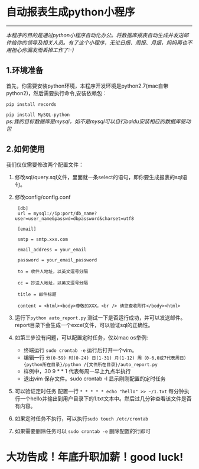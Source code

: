 # 自动报表生成python小程序
****
  *本程序的目的是通过python小程序自动化办公。将数据库报表自动生成并发送邮件给你的领导及相关人员。有了这个小程序，无论日报、周报、月报，妈妈再也不用担心你漏发而丢掉工作了:-)*
  
## 1.环境准备
首先，你需要安装python环境，本程序开发环境是python2.7(mac自带python2)，然后需要执行命令,安装依赖包：

`pip install records`

`pip install MySQL-python`   
*ps:我的目标数据库是mysql，如不是mysql可以自行baidu安装相应的数据库驱动包*

## 2.如何使用
我们仅仅需要修改两个配置文件：

1. 修改sql/query.sql文件，里面就一条select的语句，即你要生成报表的sql语句。
2. 修改config/config.conf
	
		[db]
    	url = mysql://ip:port/db_name?user=user_name&passwd=dbpassword&charset=utf8

		[email]
	
		smtp = smtp.xxx.com
	
		email_address = your_email
	
		password = your_email_password
	
		to = 收件人地址，以英文逗号分隔
	
		cc = 抄送人地址，以英文逗号分隔
	
		title = 邮件标题
	
		content = <html><body>尊敬的XXX，<br /> 请您查收附件</body><html>

3. 运行下`python auto_report.py` 测试一下是否运行成功，并可以发送邮件。 report目录下会生成一个excel文件，可以验证sql的正确性。
4. 如第三步没有问题，可以配置定时任务，仅以mac os举例:

	- 终端运行 `sudo crontab -e` 运行后打开一个vim。
	- 编辑一行 `分(0-59) 时(0-24) 日(1-31) 月(1-12) 周（0-6,0或7代表周日） {python所在目录}/python /{文件所在目录}/auto_report.py`
	- 样例中，30 9 * * 1 代表每周一早上九点半执行
	- 退出vim 保存文件。sudo crontab -l 显示刚刚配置的定时任务
	
5. 可以验证定时任务 配置一行 `* * * * * echo "hello" >> ~/1.txt` 每分钟执行一个hello并输出到用户目录下的1.txt文本中。然后过几分钟查看该文件是否有内容。
6. 如果定时任务不执行，可以执行`sudo touch /etc/crontab`
7. 如果需要删除任务可以 `sudo crontab -e` 删除配置的行即可

# 大功告成！年底升职加薪！good luck! 


